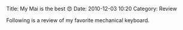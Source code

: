 Title: My Mai is the best 😍
Date: 2010-12-03 10:20
Category: Review

Following is a review of my favorite mechanical keyboard.